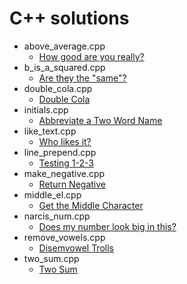 # C++ solutions

-   above_average.cpp
    -   [How good are you really?](https://www.codewars.com/kata/5601409514fc93442500010b)
-   b_is_a_squared.cpp
    -   [Are they the "same"?](https://www.codewars.com/kata/550498447451fbbd7600041c)
-   double_cola.cpp
    -   [Double Cola](https://www.codewars.com/kata/551dd1f424b7a4cdae0001f0)
-   initials.cpp
    -   [Abbreviate a Two Word Name](https://www.codewars.com/kata/57eadb7ecd143f4c9c0000a3)
-   like_text.cpp
    -   [Who likes it?](https://www.codewars.com/kata/5266876b8f4bf2da9b000362)
-   line_prepend.cpp
    -   [Testing 1-2-3](https://www.codewars.com/kata/54bf85e3d5b56c7a05000cf9)
-   make_negative.cpp
    -   [Return Negative](https://www.codewars.com/kata/55685cd7ad70877c23000102)
-   middle_el.cpp
    -   [Get the Middle Character](https://www.codewars.com/kata/56747fd5cb988479af000028)
-   narcis_num.cpp
    -   [Does my number look big in this?](https://www.codewars.com/kata/5287e858c6b5a9678200083c)
-   remove_vowels.cpp
    -   [Disemvowel Trolls](https://www.codewars.com/kata/52fba66badcd10859f00097e)
-   two_sum.cpp
    -   [Two Sum](https://www.codewars.com/kata/52c31f8e6605bcc646000082)
